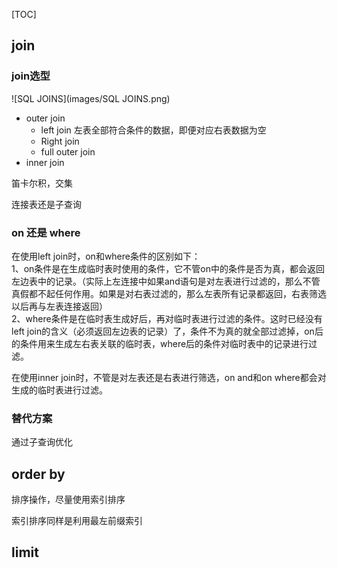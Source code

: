 





[TOC]





## join

### join选型

![SQL JOINS](images/SQL JOINS.png)

- outer join
  - left join 左表全部符合条件的数据，即便对应右表数据为空
  - Right join
  - full outer join
- inner join 

笛卡尔积，交集



连接表还是子查询



### on 还是 where 

在使用left join时，on和where条件的区别如下：  
1、on条件是在生成临时表时使用的条件，它不管on中的条件是否为真，都会返回左边表中的记录。（实际上左连接中如果and语句是对左表进行过滤的，那么不管真假都不起任何作用。如果是对右表过滤的，那么左表所有记录都返回，右表筛选以后再与左表连接返回）  
2、where条件是在临时表生成好后，再对临时表进行过滤的条件。这时已经没有left join的含义（必须返回左边表的记录）了，条件不为真的就全部过滤掉，on后的条件用来生成左右表关联的临时表，where后的条件对临时表中的记录进行过滤。

在使用inner join时，不管是对左表还是右表进行筛选，on and和on where都会对生成的临时表进行过滤。    

### 替代方案

通过子查询优化

## order by

排序操作，尽量使用索引排序

索引排序同样是利用最左前缀索引





## limit

